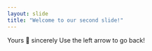 ```yaml
---
layout: slide
title: "Welcome to our second slide!"
---
```

Yours 🤭 sincerely
Use the left arrow to go back!
